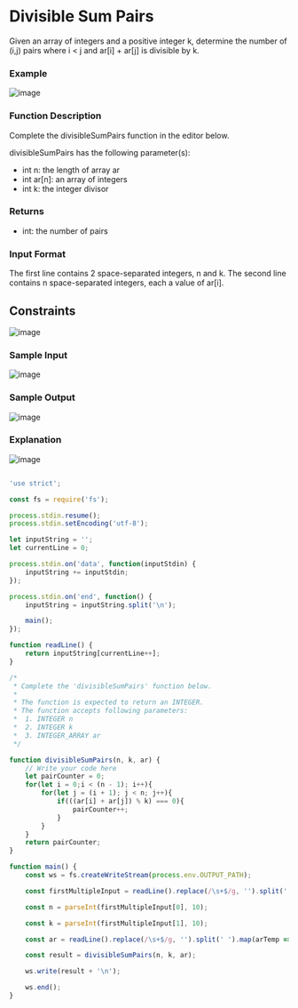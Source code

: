 # Divisible Sum Pairs

Given an array of integers and a positive integer k, determine the number of (i,j) pairs where i < j and ar[i] + ar[j] is divisible by k.

### Example

![image](https://user-images.githubusercontent.com/23621801/184371585-e864bda5-c71e-45fa-8147-2830f0272909.png)


### Function Description

Complete the divisibleSumPairs function in the editor below.

divisibleSumPairs has the following parameter(s):

* int n: the length of array ar 
* int ar[n]: an array of integers
* int k: the integer divisor

### Returns
- int: the number of pairs


### Input Format

The first line contains 2 space-separated integers, n and k.
The second line contains n space-separated integers, each a value of ar[i].

## Constraints

![image](https://user-images.githubusercontent.com/23621801/184373010-a04799fa-6f12-4c80-9581-e4f69bd3a946.png)

### Sample Input

![image](https://user-images.githubusercontent.com/23621801/184373401-ba00f08a-a7bf-4bb3-9b3f-8f23eb5d3df6.png)

### Sample Output

![image](https://user-images.githubusercontent.com/23621801/184373486-cea84b49-dc3b-420c-a379-584f032464b0.png)


### Explanation 


![image](https://user-images.githubusercontent.com/23621801/184374102-1b3c20e4-a1ac-47bc-895f-b2e5618f26eb.png)


```js

'use strict';

const fs = require('fs');

process.stdin.resume();
process.stdin.setEncoding('utf-8');

let inputString = '';
let currentLine = 0;

process.stdin.on('data', function(inputStdin) {
    inputString += inputStdin;
});

process.stdin.on('end', function() {
    inputString = inputString.split('\n');

    main();
});

function readLine() {
    return inputString[currentLine++];
}

/*
 * Complete the 'divisibleSumPairs' function below.
 *
 * The function is expected to return an INTEGER.
 * The function accepts following parameters:
 *  1. INTEGER n
 *  2. INTEGER k
 *  3. INTEGER_ARRAY ar
 */

function divisibleSumPairs(n, k, ar) {
    // Write your code here
    let pairCounter = 0;
    for(let i = 0;i < (n - 1); i++){
        for(let j = (i + 1); j < n; j++){
            if(((ar[i] + ar[j]) % k) === 0){
                pairCounter++;
            }
        }
    }
    return pairCounter;
}

function main() {
    const ws = fs.createWriteStream(process.env.OUTPUT_PATH);

    const firstMultipleInput = readLine().replace(/\s+$/g, '').split(' ');

    const n = parseInt(firstMultipleInput[0], 10);

    const k = parseInt(firstMultipleInput[1], 10);

    const ar = readLine().replace(/\s+$/g, '').split(' ').map(arTemp => parseInt(arTemp, 10));

    const result = divisibleSumPairs(n, k, ar);

    ws.write(result + '\n');

    ws.end();
}



```
